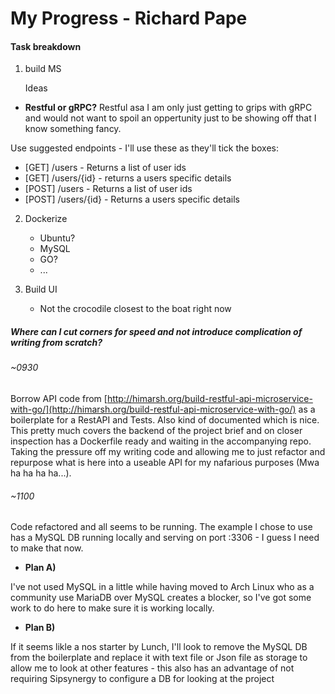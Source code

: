 # My Progress - Richard Pape

#### Task breakdown

1. build MS

    Ideas
 - **Restful or gRPC?** Restful asa I am only just getting to grips with gRPC and would not want to spoil an oppertunity just to be showing off that I know something fancy.

 Use suggested endpoints - I'll use these as they'll tick the boxes:

 - [GET] /users - Returns a list of user ids
 - [GET] /users/{id} - returns a users specific details
 - [POST] /users - Returns a list of user ids
 - [POST] /users/{id} - Returns a users specific details

2. Dockerize

    - Ubuntu?
    - MySQL
    - GO?
    - ...

3. Build UI

    - Not the crocodile closest to the boat right now


##### Where can I cut corners for speed and not introduce complication of writing from scratch?

###### ~0930

Borrow API code from [http://himarsh.org/build-restful-api-microservice-with-go/](http://himarsh.org/build-restful-api-microservice-with-go/) as a boilerplate for a RestAPI and Tests. Also kind of documented which is nice. This pretty much covers the backend of the project brief and on closer inspection has a Dockerfile ready and waiting in the accompanying repo. Taking the pressure off my writing code and allowing me to just refactor and repurpose what is here into a useable API for my nafarious purposes (Mwa ha ha ha ha...).

###### ~1100

Code refactored and all seems to be running. The example I chose to use has a MySQL DB running locally and serving on port :3306 - I guess I need to make that now.

- **Plan A)**

I've not used MySQL in a little while having moved to Arch Linux who as a community use MariaDB over MySQL creates a blocker, so I've got some work to do here to make sure it is working locally.

- **Plan B)**

If it seems likle a nos starter by Lunch, I'll  look to remove the MySQL DB from the boilerplate and replace it with text file or Json file as storage to allow me to look at other features - this also has an advantage of not requiring Sipsynergy to configure a DB for looking at the project
